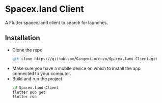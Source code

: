 # Spacex.land Client

A Flutter spacex.land client to search for launches.

## Installation

- Clone the repo
  ```sh
  git clone https://github.com/GangemiLorenzo/Spacex.land-Client.git
  ```
- Make sure you have a mobile device on which to install the app connected to your computer.
- Build and run the project
  ```sh
  cd Spacex.land-Client
  flutter pub get
  flutter run
  ```
